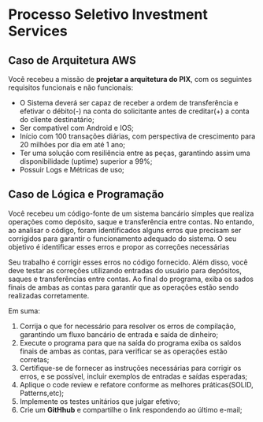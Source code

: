# Processo Seletivo Investment Services

## Caso de Arquitetura AWS
Você recebeu a missão de **projetar a arquitetura do PIX**, com os seguintes requisitos funcionais e não funcionais:
* O Sistema deverá ser capaz de receber a ordem de transferência e efetivar o débito(-) na conta do solicitante antes de creditar(+) a conta do cliente destinatário;
* Ser compatível com Android e IOS;
* Início com 100 transações diárias, com perspectiva de crescimento para 20 milhões por dia em até 1 ano;
* Ter uma solução com resiliência entre as peças, garantindo assim uma disponibilidade (uptime) superior a 99%;
* Possuir Logs e Métricas de uso;

## Caso de Lógica e Programação
Você recebeu um código-fonte de um sistema bancário simples que realiza operações como depósito, saque e transferência entre contas. No entando, ao analisar o código, foram identificados alguns erros que precisam ser corrigidos para garantir o funcionamento adequado do sistema. 
O seu objetivo é identificar esses erros e propor as correções necessárias

Seu trabalho é corrigir esses erros no código fornecido. Além disso, você deve testar as correções utilizando entradas do usuário para depósitos, saques e transferências entre contas. Ao final do programa, exiba os sados finais de ambas as contas para garantir que as operações estão sendo realizadas corretamente.

Em suma:
1. Corrija o que for necessário para resolver os erros de compilação, garantindo um fluxo bancário de entrada e saída de dinheiro;
2. Execute o programa para que na saída do programa exiba os saldos finais de ambas as contas, para verificar se as operações estão corretas;
3. Certifique-se de fornecer as instruções necessárias para corrigir os erros, e se possível, incluir exemplos de entradas e saídas esperadas;
4. Aplique o code review e refatore conforme as melhores práticas(SOLID, Patterns,etc);
5. Implemente os testes unitários que julgar efetivo;
6. Crie um **GitHhub** e compartilhe o link respondendo ao último e-mail;